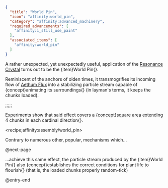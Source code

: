 ```json
{
  "title": "World Pin",
  "icon": "affinity:world_pin",
  "category": "affinity:advanced_machinery",
  "required_advancements": [
    "affinity:i_still_use_paint"
  ],
  "associated_items": [
    "affinity:world_pin"
  ]
}
```

A rather unexpected, yet unexpectedly useful, application of the [Resonance Crystal](^affinity:resonance_crystal) turns
out to be the {item}World Pin{}.


Reminiscent of the anchors of olden times, it transmogrifies its incoming flow of [Aethum Flux](^affinity:aethum_flux) into a
stabilizing particle stream capable of {concept}animating its surroundings{} (in layman's terms, it keeps the chunks loaded).

;;;;;

Experiments show that said effect covers a {concept}square area extending 4 chunks in each cardinal direction{}.

<recipe;affinity:assembly/world_pin>

Contrary to numerous other, popular, mechanisms which...


@next-page

...achieve this same effect, the particle stream produced by the
{item}World Pin{} also {concept}establishes the correct conditions for plant life to flourish{} 
(that is, the loaded chunks properly random-tick)

@entry-end